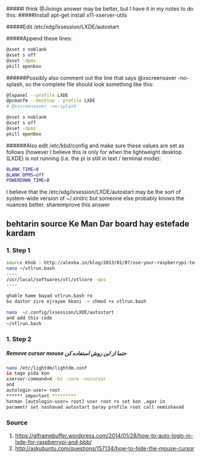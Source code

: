 #####I think @Jivings answer may be better, but I have it in my notes to do this:
#####Install apt-get install x11-xserver-utils

#####Edit /etc/xdg/lxsession/LXDE/autostart


#####Append these lines:
```bash
@xset s noblank
@xset s off
@xset -dpms
pkill openbox
```


######Possibly also comment out the line that says @xscreensaver -no-splash, so the complete file should look something like this:
```bash
@lxpanel --profile LXDE
@pcmanfm --desktop --profile LXDE
# @xscreensaver -no-splash

@xset s noblank
@xset s off
@xset -dpms
pkill openbox
```
######Also edit /etc/kbd/config and make sure these values are set as follows (however I believe this is only for when the lightweight desktop (LXDE) is not running (i.e. the pi is still in text / terminal mode):
```bash
BLANK_TIME=0
BLANK_DPMS=off
POWERDOWN_TIME=0
```

I believe that the /etc/xdg/lxsession/LXDE/autostart may be the sort of system-wide version of ~/.xinitrc but someone else probably knows the nuances better.
shareimprove this answer
## behtarin source Ke Man Dar board hay estefade kardam
### 1. Step 1
```bash
source khob : http://alexba.in/blog/2013/01/07/use-your-raspberrypi-to-power-a-company-dashboard/
nano ~/vtlrun.bash
----
/usr/local/softwares/vtl/vtlcore -qws
----

ghable hame bayad vtlrun.bash ro 
ba dastor zire ejrayee kkoni -> chmod +x vtlrun.bash

nano  ~/.config/lxsession/LXDE/autostart 
and add this code 
~/vtlrun.bash
```
### 1. Step 2
##### Remove cursor mouse  حتما از این روش استفاده کن
```bash
nano /etc/lightdm/lightdm.conf
in tago pida kon 
xserver-command=X -bs -core -nocursor
and 
autologin-user= root
****** important *********
hatman [autologin-user= root] user root ro set kon ,agar in
parametr set nashavad autostart baray profile root call nemishavad 
```
### Source 
1. https://glframebuffer.wordpress.com/2014/01/28/how-to-auto-login-in-lxde-for-raspberrypi-and-bbb/
2. http://askubuntu.com/questions/157134/how-to-hide-the-mouse-cursor



